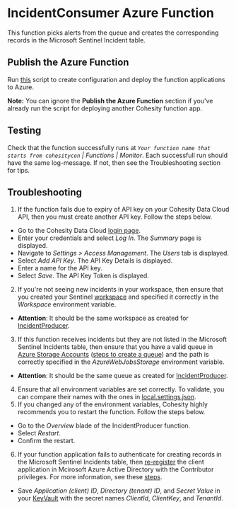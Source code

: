 # IncidentConsumer Azure Function
This function picks alerts from the queue and creates the corresponding records in the Microsoft Sentinel Incident table.

## Publish the Azure Function
Run [this](https://github.com/Azure/Azure-Sentinel/tree/master/Solutions/CohesitySecurity/Data%20Connectors/Helios2Sentinel/azuredeploy.json.sh) script to create configuration and deploy the function applications to Azure.

**Note:** You can ignore the **Publish the Azure Function** section if you've already run the script for deploying another Cohesity function app.

## Testing
Check that the function successfully runs at  _``Your function name that starts from cohesitycon`` | Functions | Monitor_. Each successfull run should have the same  log-message. If not, then see the Troubleshooting section for tips.

## Troubleshooting
1. If the function fails due to expiry of API key on your Cohesity Data Cloud API, then you must create another API key. Follow the steps below.
* Go to the Cohesity Data Cloud [login page](https://helios.cohesity.com/login).
* Enter your credentials and select _Log In_. The _Summary_ page is displayed.
* Navigate to _Settings > Access Management_. The _Users_ tab is displayed.
* Select _Add API Key_. The API Key Details is displayed.
* Enter a name for the API key.
* Select _Save_. The API Key Token is displayed.
2. If you're not seeing new incidents in your workspace, then ensure that you created your Sentinel [workspace](https://portal.azure.com/#view/HubsExtension/BrowseResource/resourceType/microsoft.securityinsightsarg%2Fsentinel) and specified it correctly in the _Workspace_ environment variable.
* __Attention__: It should be the same workspace as created for [IncidentProducer](https://github.com/Azure/Azure-Sentinel/edit/master/Solutions/CohesitySecurity/Data%20Connectors/Helios2Sentinel/IncidentProducer/readme.md).
3. If this function receives incidents but they are not listed in the Microsoft Sentinel Incidents table, then ensure that you have a valid queue in [Azure Storage Accounts](https://portal.azure.com/#view/HubsExtension/BrowseResource/resourceType/Microsoft.Storage%2FStorageAccounts) ([steps to create a queue](https://learn.microsoft.com/azure/storage/queues/storage-quickstart-queues-portal)) and the path is correctly specified in the _AzureWebJobsStorage_ environment variable.
* __Attention__: It should be the same queue as created for [IncidentProducer](https://github.com/Azure/Azure-Sentinel/edit/master/Solutions/CohesitySecurity/Data%20Connectors/Helios2Sentinel/IncidentProducer/readme.md).
4. Ensure that all environment variables are set correctly. To validate, you can compare their names with the ones in [local.settings.json](https://github.com/Azure/Azure-Sentinel/blob/master/Solutions/CohesitySecurity/Data%20Connectors/Helios2Sentinel/IncidentConsumer/local.settings.json).
5. If you changed any of the environment variables, Cohesity highly recommends you to restart the function. Follow the steps below.
* Go to the _Overview_ blade of the IncidentProducer function.
* Select _Restart_.
* Confirm the restart.
6. If your function application fails to authenticate for creating records in the Microsoft Sentinel Incidents table, then [re-register](https://portal.azure.com/#view/Microsoft_AAD_IAM/ActiveDirectoryMenuBlade/~/RegisteredApps) the client application in Mcirosoft Azure Active Directory with the Contributor privileges. For more information, see these [steps](https://learn.microsoft.com/azure/healthcare-apis/register-application).
* Save _Application (client) ID_, _Directory (tenant) ID_, and _Secret Value_ in your [KeyVault](https://portal.azure.com/#view/HubsExtension/BrowseResource/resourceType/Microsoft.KeyVault%2Fvaults) with the secret names _ClientId_, _ClientKey_, and _TenantId_.

